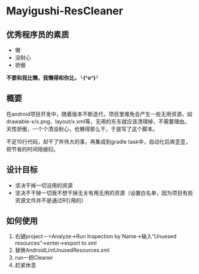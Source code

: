 # Mayigushi-ResCleaner

## 优秀程序员的素质

- 懒
- 没耐心
- 骄傲

__不要和我比懒，我懒得和你比，└(^o^)┘__

## 概要

在android项目开发中，随着版本不断迭代，项目里难免会产生一些无用资源，如drawable-x/x.png、layout/x.xml等，无用的东东就应该清理掉，不需要理由。天性骄傲，一个个清没耐心，也懒得那么干，于是写了这个脚本。

不足10行代码，却干了件伟大的事，再集成到gradle task中，自动化后爽歪歪，把节省的时间陪媳妇。

## 设计目标

- 坚决干掉一切没用的资源
- 坚决不干掉一切我不想干掉无关有用无用的资源（设置白名单，因为项目有些资源文件并不是通过R引用的）

## 如何使用

1. 右键project－>Analyze->Run Inspection by Name->输入“Unuesed resources”->enter->export to xml
2. 替换AndroidLintUnusedResources.xml
3. run一把Cleaner
4. 赶紧休息
